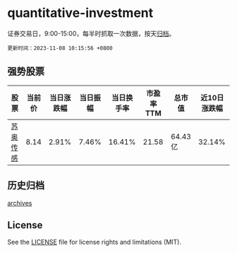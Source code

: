 # quantitative-investment

证券交易日，9:00-15:00，每半时抓取一次数据，按天[归档](archives)。

`更新时间：2023-11-08 10:15:56 +0800`

## 强势股票

|股票|当前价|当日涨跌幅|当日振幅|当日换手率|市盈率TTM|总市值|近10日涨跌幅|
|----|----|----|----|----|----|----|----|
|[苏奥传感](https://xueqiu.com/S/SZ300507)|8.14|2.91%|7.46%|16.41%|21.58|64.43亿|32.14%|

## 历史归档

[archives](archives)

## License

See the [LICENSE](LICENSE) file for license rights and limitations (MIT).